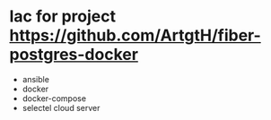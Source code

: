 # Iac for project https://github.com/ArtgtH/fiber-postgres-docker

- ansible
- docker
- docker-compose
- selectel cloud server
